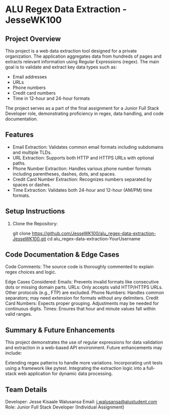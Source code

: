 # ALU Regex Data Extraction - JesseWK100 

## Project Overview

This project is a web data extraction tool designed for a private organization. The application aggregates data from hundreds of pages and extracts relevant information using Regular Expressions (regex). The main goal is to validate and extract key data types such as:
- Email addresses
- URLs
- Phone numbers
- Credit card numbers
- Time in 12-hour and 24-hour formats

The project serves as a part of the final assignment for a Junior Full Stack Developer role, demonstrating proficiency in regex, data handling, and code documentation.

## Features

- Email Extraction: Validates common email formats including subdomains and multiple TLDs.
- URL Extraction: Supports both HTTP and HTTPS URLs with optional paths.
- Phone Number Extraction: Handles various phone number formats including parentheses, dashes, dots, and spaces.
- Credit Card Number Extraction: Recognizes numbers separated by spaces or dashes.
- Time Extraction: Validates both 24-hour and 12-hour (AM/PM) time formats.

## Setup Instructions

1. Clone the Repository:
   
   git clone https://github.com/JesseWK100/alu_regex-data-extraction-JesseWK100.git
   cd alu_regex-data-extraction-YourUsername

## Code Documentation & Edge Cases
Code Comments: The source code is thoroughly commented to explain regex choices and logic.

Edge Cases Considered:
Emails: Prevents invalid formats like consecutive dots or missing domain parts.
URLs: Only accepts valid HTTP/HTTPS URLs. Other protocols (e.g., FTP) are excluded.
Phone Numbers: Handles common separators; may need extension for formats without any delimiters.
Credit Card Numbers: Expects proper grouping. Adjustments may be needed for continuous digits.
Times: Ensures that hour and minute values fall within valid ranges.

## Summary & Future Enhancements
This project demonstrates the use of regular expressions for data validation and extraction in a web-based API environment. Future enhancements may include:

Extending regex patterns to handle more variations.
Incorporating unit tests using a framework like pytest.
Integrating the extraction logic into a full-stack web application for dynamic data processing.

## Team Details
Developer: Jesse Kisaale Walusansa
Email: j.walusansa@alustudent.com
Role: Junior Full Stack Developer (Individual Assignment)
